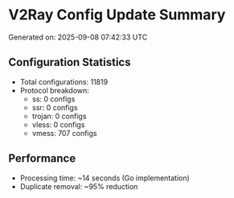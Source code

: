 # V2Ray Config Update Summary
Generated on: 2025-09-08 07:42:33 UTC

## Configuration Statistics
- Total configurations: 11819
- Protocol breakdown:
  - ss: 0 configs
  - ssr: 0 configs
  - trojan: 0 configs
  - vless: 0 configs
  - vmess: 707 configs

## Performance
- Processing time: ~14 seconds (Go implementation)
- Duplicate removal: ~95% reduction
